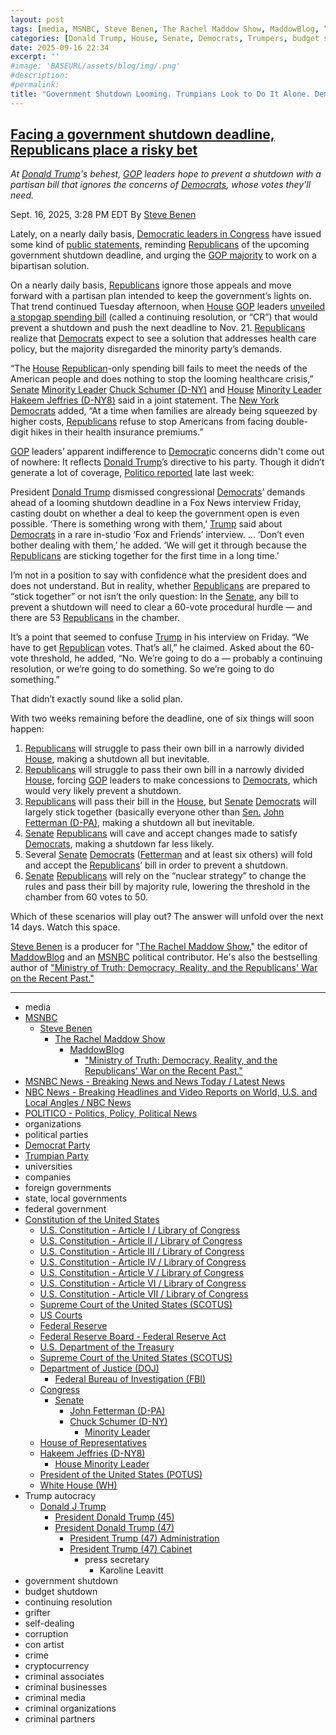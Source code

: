 ```yaml
---
layout: post
tags: [media, MSNBC, Steve Benen, The Rachel Maddow Show, MaddowBlog, “Ministry of Truth –  Democracy Reality and the Republicans’ War on the Recent Past.”, MSNBC News - Breaking News and News Today / Latest News, NBC News - Breaking Headlines and Video Reports on World U.S. and Local Angles / NBC News, POLITICO - Politics Policy Political News, organizations, political parties, Democrat Party, Trumpian Party, universities, companies, foreign governments, state local governments, federal government, Constitution of the United States, U.S. Constitution - Article I / Library of Congress, U.S. Constitution - Article II / Library of Congress, U.S. Constitution - Article III / Library of Congress, U.S. Constitution - Article IV / Library of Congress, U.S. Constitution - Article V / Library of Congress, U.S. Constitution - Article VI / Library of Congress, U.S. Constitution - Article VII / Library of Congress, Supreme Court of the United States (SCOTUS), US Courts, Federal Reserve, Federal Reserve Board - Federal Reserve Act, U.S. Department of the Treasury, Supreme Court of the United States (SCOTUS), Department of Justice (DOJ), Federal Bureau of Investigation (FBI), Congress, Senate, John Fetterman (D-PA), Chuck Schumer (D-NY), Minority Leader, House of Representatives, Hakeem Jeffries (D-NY8), House Minority Leader, President of the United States (POTUS), White House (WH), Trump autocracy, Donald J Trump, President Donald Trump (45), President Donald Trump (47), President Trump (47) Administration, President Trump (47) Cabinet, press secretary, Karoline Leavitt, government shutdown, budget shutdown, continuing resolution, grifter, self-dealing, corruption, con artist, crime, cryptocurrency, criminal associates, criminal businesses, criminal media, criminal organizations, criminal partners]
categories: [Donald Trump, House, Senate, Democrats, Trumpers, budget shutdown, continuing resolution]
date: 2025-09-16 22:34
excerpt: ''
#image: 'BASEURL/assets/blog/img/.png'
#description:
#permalink:
title: "Government Shutdown Looming. Trumpians Look to Do It Alone. Democrats, Rightly So, Democrats Don't Trust Trumpers"
---
```


## [Facing a government shutdown deadline, Republicans place a risky bet](https://www.msnbc.com/rachel-maddow-show/maddowblog/facing-government-shutdown-deadline-republicans-place-risky-bet-rcna231734)

*At [Donald Trump](https://www.donaldjtrump.com/)'s behest, [GOP](https://www.gop.com/) leaders hope to prevent a shutdown with a partisan bill that ignores the concerns of [Democrats](https://www.democrats.org/), whose votes they'll need.*

Sept. 16, 2025, 3:28 PM EDT
By [Steve Benen](https://www.msnbc.com/author/steve-benen-ncpn433601)

Lately, on a nearly daily basis, [Democratic leaders in Congress](https://www.msnbc.com/top-stories/latest/chuck-schumer-democrats-leadership-strategy-rcna196928) have issued some kind of [public statements](https://bsky.app/profile/factpostnews.bsky.social/post/3lyxvsputsk2w), reminding [Republicans](https://www.gop.com/) of the upcoming government shutdown deadline, and urging the [GOP majority](https://www.msnbc.com/opinion/msnbc-opinion/mike-johnson-yield-man-democrats-trump-rcna230141) to work on a bipartisan solution.

On a nearly daily basis, [Republicans](https://www.gop.com/) ignore those appeals and move forward with a partisan plan intended to keep the government’s lights on. That trend continued Tuesday afternoon, when [House](https://www.house.gov/) [GOP](https://www.gop.com/) leaders [unveiled a stopgap spending bill](https://www.nbcnews.com/politics/congress/house-republicans-release-bill-government-funded-shutdown-rcna231699) (called a continuing resolution, or “CR”) that would prevent a shutdown and push the next deadline to Nov. 21. [Republicans](https://www.gop.com/) realize that [Democrats](https://www.democrats.org/) expect to see a solution that addresses health care policy, but the majority disregarded the minority party’s demands.

“The [House](https://www.house.gov/) [Republican](https://www.gop.com/)-only spending bill fails to meet the needs of the American people and does nothing to stop the looming healthcare crisis,” [Senate](https://www.senate.gov/) [Minority Leader](https://bioguide.congress.gov/search/bio/S000148) [Chuck Schumer (D-NY)](https://www.schumer.senate.gov/) and [House](https://www.house.gov/) [Minority Leader](http://democraticleader.house.gov/) [Hakeem Jeffries (D-NY8)](https://jeffries.house.gov/) said in a joint statement. The [New York](https://www.ny.gov/) [Democrats](https://www.democrats.org/) added, “At a time when families are already being squeezed by higher costs, [Republicans](https://www.gop.com/) refuse to stop Americans from facing double-digit hikes in their health insurance premiums.”

[GOP](https://www.gop.com/) leaders’ apparent indifference to [Democrat](https://www.democrats.org/)ic concerns didn't come out of nowhere: It reflects [Donald Trump](https://www.donaldjtrump.com/)’s directive to his party. Though it didn’t generate a lot of coverage, [Politico reported](https://www.politico.com/news/2025/09/12/donald-trump-shutdown-democrats-00560031) late last week:

President [Donald Trump](https://www.donaldjtrump.com/) dismissed congressional [Democrats](https://www.democrats.org/)’ demands ahead of a looming shutdown deadline in a Fox News interview Friday, casting doubt on whether a deal to keep the government open is even possible. ‘There is something wrong with them,’ [Trump](https://www.donaldjtrump.com/) said about [Democrats](https://www.democrats.org/) in a rare in-studio ‘Fox and Friends’ interview. ... ‘Don’t even bother dealing with them,’ he added. ‘We will get it through because the [Republicans](https://www.gop.com/) are sticking together for the first time in a long time.’

I’m not in a position to say with confidence what the president does and does not understand. But in reality, whether [Republicans](https://www.gop.com/) are prepared to “stick together” or not isn’t the only question: In the [Senate](https://www.senate.gov/), any bill to prevent a shutdown will need to clear a 60-vote procedural hurdle — and there are 53 [Republicans](https://www.gop.com/) in the chamber.

It’s a point that seemed to confuse [Trump](https://www.donaldjtrump.com/) in his interview on Friday. “We have to get [Republican](https://www.gop.com/) votes. That’s all,” he claimed. Asked about the 60-vote threshold, he added, “No. We’re going to do a — probably a continuing resolution, or we’re going to do something. So we’re going to do something.”

That didn’t exactly sound like a solid plan.

With two weeks remaining before the deadline, one of six things will soon happen:

1. [Republicans](https://www.gop.com/) will struggle to pass their own bill in a narrowly divided [House](https://www.house.gov/), making a shutdown all but inevitable.
2. [Republicans](https://www.gop.com/) will struggle to pass their own bill in a narrowly divided [House](https://www.house.gov/), forcing [GOP](https://www.gop.com/) leaders to make concessions to [Democrats](https://www.democrats.org/), which would very likely prevent a shutdown.
3. [Republicans](https://www.gop.com/) will pass their bill in the [House](https://www.house.gov/), but [Senate](https://www.senate.gov/) [Democrats](https://www.democrats.org/) will largely stick together (basically everyone other than [Sen.](https://www.senate.gov/) [John Fetterman (D-PA)](https://www.fetterman.senate.gov/), making a shutdown all but inevitable.
4. [Senate](https://www.senate.gov/) [Republicans](https://www.gop.com/) will cave and accept changes made to satisfy [Democrats](https://www.democrats.org/), making a shutdown far less likely.
5. Several [Senate](https://www.senate.gov/) [Democrats](https://www.democrats.org/) ([Fetterman](https://www.fetterman.senate.gov/) and at least six others) will fold and accept the [Republicans](https://www.gop.com/)’ bill in order to prevent a shutdown.
6. [Senate](https://www.senate.gov/) [Republicans](https://www.gop.com/) will rely on the “nuclear strategy” to change the rules and pass their bill by majority rule, lowering the threshold in the chamber from 60 votes to 50.

Which of these scenarios will play out? The answer will unfold over the next 14 days. Watch this space.

[Steve Benen](https://www.msnbc.com/author/steve-benen-ncpn433601) is a producer for "[The Rachel Maddow Show](https://www.msnbc.com/rachel-maddow-show)," the editor of [MaddowBlog](https://www.msnbc.com/rachel-maddow-show) and an [MSNBC](https://www.msnbc.com/) political contributor. He's also the bestselling author of ["Ministry of Truth: Democracy, Reality, and the Republicans' War on the Recent Past."](https://www.harpercollins.com/products/ministry-of-truth-steve-benen)

----
- media
- [MSNBC](https://www.msnbc.com/)
    - [Steve Benen](https://www.msnbc.com/author/steve-benen-ncpn433601)
        - [The Rachel Maddow Show](https://www.msnbc.com/rachel-maddow-show)
            - [MaddowBlog](https://www.msnbc.com/rachel-maddow-show)
                - ["Ministry of Truth: Democracy, Reality, and the Republicans' War on the Recent Past."](https://www.harpercollins.com/products/ministry-of-truth-steve-benen)
- [MSNBC News - Breaking News and News Today / Latest News](https://www.msnbc.com/)
- [NBC News - Breaking Headlines and Video Reports on World, U.S. and Local Angles / NBC News](https://www.nbcnews.com/)
- [POLITICO - Politics, Policy, Political News](https://www.politico.com/)
- organizations
- political parties
- [Democrat Party](https://www.democrats.org/)
- [Trumpian Party](https://www.gop.com/)
- universities
- companies
- foreign governments
- state, local governments
- federal government
- [Constitution of the United States](https://constitution.congress.gov/constitution/)
    - [U.S. Constitution - Article I / Library of Congress](https://constitution.congress.gov/constitution/article-1/)
    - [U.S. Constitution - Article II / Library of Congress](https://constitution.congress.gov/constitution/article-2/)
    - [U.S. Constitution - Article III / Library of Congress](https://constitution.congress.gov/constitution/article-3/)
    - [U.S. Constitution - Article IV / Library of Congress](https://constitution.congress.gov/constitution/article-4/)
    - [U.S. Constitution - Article V / Library of Congress](https://constitution.congress.gov/constitution/article-5/)
    - [U.S. Constitution - Article VI / Library of Congress](https://constitution.congress.gov/constitution/article-6/)
    - [U.S. Constitution - Article VII / Library of Congress](https://constitution.congress.gov/constitution/article-7/)
    - [Supreme Court of the United States (SCOTUS)](https://www.supremecourt.gov/)
    - [US Courts](https://www.uscourts.gov/)
    - [Federal Reserve](https;//www.federalreserve.gov/)
    - [Federal Reserve Board - Federal Reserve Act](https://www.federalreserve.gov/aboutthefed/fract.htm)
    - [U.S. Department of the Treasury](https://home.treasury.gov/)
    - [Supreme Court of the United States (SCOTUS)](https://www.supremecourt.gov/)
    - [Department of Justice (DOJ)](https://www.justice.gov/)
        - [Federal Bureau of Investigation (FBI)](https://www.fbi.gov/)
    - [Congress](https://www.congress.gov/)
        - [Senate](https://www.senate.gov/)
            - [John Fetterman (D-PA)](https://www.fetterman.senate.gov/)
            - [Chuck Schumer (D-NY)](https://www.schumer.senate.gov/)
                - [Minority Leader](https://bioguide.congress.gov/search/bio/S000148)
    - [House of Representatives](https://www.house.gov/)
    - [Hakeem Jeffries (D-NY8)](https://jeffries.house.gov/)
        - [House Minority Leader](http://democraticleader.house.gov/)
    - [President of the United States (POTUS)](https://www.whitehouse.gov/)
    - [White House (WH)](https://www.whitehouse.gov/)
- Trump autocracy
    - [Donald J Trump](https://www.donaldjtrump.com/)
        - [President Donald Trump (45)](https://trumpwhitehouse.archives.gov/)
        - [President Donald Trump (47)](https://www.whitehouse.gov/administration/donald-j-trump/)
            - [President Trump (47) Administration](https://www.whitehouse.gov/administration/)
            - [President Trump (47) Cabinet](https://www.whitehouse.gov/administration/the-cabinet/)
                - press secretary
                    - Karoline Leavitt
- government shutdown
- budget shutdown
- continuing resolution
- grifter
- self-dealing
- corruption
- con artist
- crime
- cryptocurrency
- criminal associates
- criminal businesses
- criminal media
- criminal organizations
- criminal partners